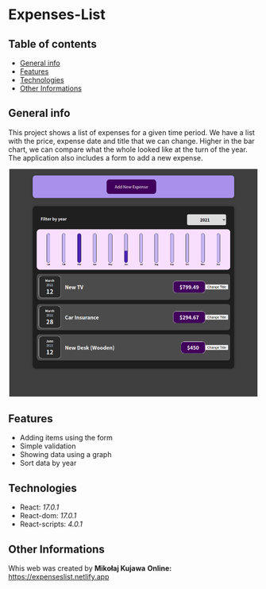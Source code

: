 # Expenses-List

## Table of contents
* [General info](#general-info)
* [Features](#features)
* [Technologies](#technologies)
* [Other Informations](#Other-information)

## General info
This project shows a list of expenses for a given time period.
We have a list with the price, expense date and title that we can change.
Higher in the bar chart, we can compare what the whole looked like at the turn of the year.
The application also includes a form to add a new expense.

<p align="center"><img src="https://github.com/MikolajKujawa/Expenses-list/blob/main/src/images/Expension_list-screen.png" alt="Expenses_list-screen" width="500px"/></p>

## Features
* Adding items using the form
* Simple validation
* Showing data using a graph
* Sort data by year

## Technologies
* React: <i>17.0.1</i>
* React-dom: <i>17.0.1</i>
* React-scripts: <i>4.0.1</i>

## Other Informations
Whis web was created by **Mikołaj Kujawa**
**Online:** https://expenseslist.netlify.app